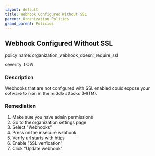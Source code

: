 ```yaml
---
layout: default
title: Webhook Configured Without SSL
parent: Organization Policies
grand_parent: Policies
---
```



## Webhook Configured Without SSL
policy name: organization_webhook_doesnt_require_ssl

severity: LOW

### Description
Webhooks that are not configured with SSL enabled could expose your sofware to man in the middle attacks (MITM).


### Remediation
1. Make sure you have admin permissions
2. Go to the organization settings page
3. Select "Webhooks"
4. Press on the insecure webhook
5. Verify url starts with https
6. Enable "SSL verfication"
7. Click "Update webhook"



